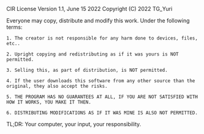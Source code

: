 CIR License
	Version 1.1, June 15 2022
	Copyright (C) 2022 TG_Yuri


Everyone may copy, distribute and modify this work.
Under the following terms:

	1. The creator is not responsible for any harm done to devices, files, etc..

	2. Upright copying and redistributing as if it was yours is NOT permitted. 

	3. Selling this, as part of distribution, is NOT permitted.

	4. If the user downloads this software from any other source than the original, they also accept the risks.

	5. THE PROGRAM HAS NO GUARANTEES AT ALL, IF YOU ARE NOT SATISFIED WITH HOW IT WORKS, YOU MAKE IT THEN.

	6. DISTRIBUTING MODIFICATIONS AS IF IT WAS MINE IS ALSO NOT PERMITTED.

TL;DR: Your computer, your input, your responsibility.
